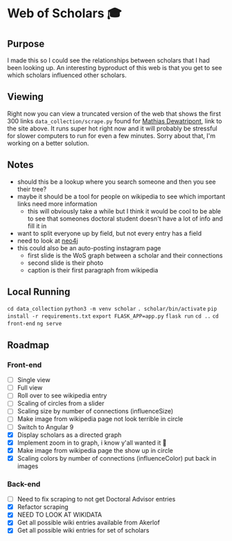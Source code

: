 # Web of Scholars :mortar_board:

## Purpose
I made this so I could see the relationships between scholars that I had been looking up. An interesting byproduct of this web is that 
you get to see which scholars influenced other scholars. 
## Viewing 
Right now you can view a truncated version of the web that shows the first 300 links `data_collection/scrape.py` found for [Mathias Dewatripont](https://en.wikipedia.org/wiki/Mathias_Dewatripont), link to the site above. It runs super hot right now and it will probably be stressful for slower computers to run for even a few minutes. Sorry about that, I'm working on a better solution.
## Notes
- should this be a lookup where you search someone and then you see their tree?
- maybe it should be a tool for people on wikipedia to see which important links need more information
  - this will obviously take a while but I think it would be cool to be able to see that someones doctoral student doesn't have a lot of info and fill it in
- want to split everyone up by field, but not every entry has a field  
- need to look at [neo4j](https://neo4j.com/developer/)
- this could also be an auto-posting instagram page
  - first slide is the WoS graph between a scholar and their connections
  - second slide is their photo
  - caption is their first paragraph from wikipedia

## Local Running
`cd data_collection`
`python3 -m venv scholar`
`. scholar/bin/activate`
`pip install -r requirements.txt`
`export FLASK_APP=app.py`
`flask run`
`cd ..`
`cd front-end`
`ng serve`

## Roadmap
### Front-end
- [ ] Single view  
- [ ] Full view  
- [ ] Roll over to see wikipedia entry  
- [ ] Scaling of circles from a slider
- [ ] Scaling size by number of connections (influenceSize)
- [ ] Make image from wikipedia page not look terrible in circle
- [ ] Switch to Angular 9
- [x] Display scholars as a directed graph
- [x] Implement zoom in to graph, i know y'all wanted it :eyes:
- [x] Make image from wikipedia page the show up in circle
- [x] Scaling colors by number of connections (influenceColor) put back in images
### Back-end
- [ ] Need to fix scraping to not get Doctoral Advisor entries
- [x] Refactor scraping
- [x] NEED TO LOOK AT WIKIDATA
- [x] Get all possible wiki entries available from Akerlof
- [x] Get all possible wiki entries for set of scholars
